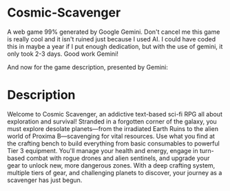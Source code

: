 # Cosmic-Scavenger
A web game 99% generated by Google Gemini. 
Don't cancel me this game is really cool and it isn't ruined just because I used AI. I could have coded this in maybe a year if I put enough dedication, but with the use of gemini, it only took 2-3 days. Good work Gemini!

And now for the game description, presented by Gemini:

# Description
Welcome to Cosmic Scavenger, an addictive text-based sci-fi RPG all about exploration and survival! Stranded in a forgotten corner of the galaxy, you must explore desolate planets—from the irradiated Earth Ruins to the alien world of Proxima B—scavenging for vital resources. Use what you find at the crafting bench to build everything from basic consumables to powerful Tier 3 equipment. You'll manage your health and energy, engage in turn-based combat with rogue drones and alien sentinels, and upgrade your gear to unlock new, more dangerous zones. With a deep crafting system, multiple tiers of gear, and challenging planets to discover, your journey as a scavenger has just begun.

